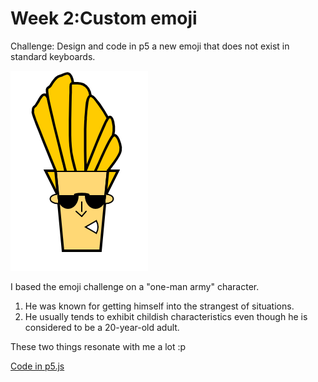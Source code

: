 # Week 2:Custom emoji

Challenge: Design and code in p5 a new emoji that does not exist in standard keyboards.

![](week1_emoji.png)

I based the emoji challenge on a "one-man army" character.
1. He was known for getting himself into the strangest of situations.
2. He usually tends to exhibit childish characteristics even though he is considered to be a 20-year-old adult. <br />

These two things resonate with me a lot :p

[Code in p5.js](https://editor.p5js.org/shubhangi318/full/4pYg4ODQN)


